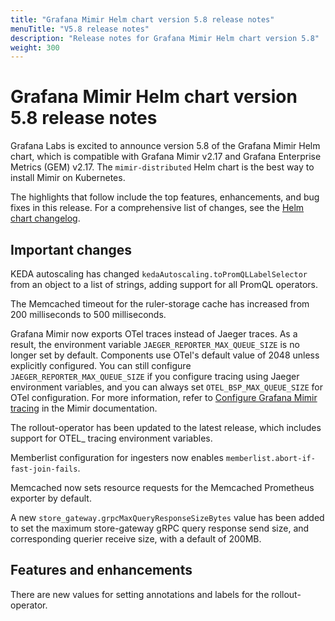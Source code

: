 ```yaml
---
title: "Grafana Mimir Helm chart version 5.8 release notes"
menuTitle: "V5.8 release notes"
description: "Release notes for Grafana Mimir Helm chart version 5.8"
weight: 300
---
```


# Grafana Mimir Helm chart version 5.8 release notes

Grafana Labs is excited to announce version 5.8 of the Grafana Mimir Helm chart, which is compatible with Grafana Mimir v2.17 and Grafana Enterprise Metrics (GEM) v2.17. The `mimir-distributed` Helm chart is the best way to install Mimir on Kubernetes.

The highlights that follow include the top features, enhancements, and bug fixes in this release. For a comprehensive list of changes, see the [Helm chart changelog](https://github.com/grafana/mimir/tree/main/operations/helm/charts/mimir-distributed/CHANGELOG.md).

## Important changes

KEDA autoscaling has changed `kedaAutoscaling.toPromQLLabelSelector` from an object to a list of strings, adding support for all PromQL operators.

The Memcached timeout for the ruler-storage cache has increased from 200 milliseconds to 500 milliseconds.

Grafana Mimir now exports OTel traces instead of Jaeger traces. As a result, the environment variable `JAEGER_REPORTER_MAX_QUEUE_SIZE` is no longer set by default. Components use OTel's default value of 2048 unless explicitly configured. You can still configure `JAEGER_REPORTER_MAX_QUEUE_SIZE` if you configure tracing using Jaeger environment variables, and you can always set `OTEL_BSP_MAX_QUEUE_SIZE` for OTel configuration. For more information, refer to [Configure Grafana Mimir tracing](https://grafana.com/docs/mimir/<MIMIR_VERSION>/configure/configure-tracing/) in the Mimir documentation.

The rollout-operator has been updated to the latest release, which includes support for OTEL\_ tracing environment variables.

Memberlist configuration for ingesters now enables `memberlist.abort-if-fast-join-fails`.

Memcached now sets resource requests for the Memcached Prometheus exporter by default.

A new `store_gateway.grpcMaxQueryResponseSizeBytes` value has been added to set the maximum store-gateway gRPC query response send size, and corresponding querier receive size, with a default of 200MB.

## Features and enhancements

There are new values for setting annotations and labels for the rollout-operator.
